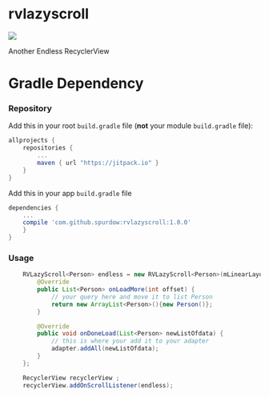 # rvlazyscroll


[![](https://jitpack.io/v/spurdow/rvlazyscroll.svg)](https://jitpack.io/#spurdow/rvlazyscroll)


Another Endless RecyclerView


# Gradle Dependency

### Repository

Add this in your root `build.gradle` file (**not** your module `build.gradle` file):

```gradle
allprojects {
	repositories {
		...
		maven { url "https://jitpack.io" }
	}
}
```

Add this in your app `build.gradle` file

```gradle
dependencies {
	...
    compile 'com.github.spurdow:rvlazyscroll:1.0.0'
    }
}
```
### Usage

```java
    RVLazyScroll<Person> endless = new RVLazyScroll<Person>(mLinearLayoutManager) {
        @Override
        public List<Person> onLoadMore(int offset) {
            // your query here and move it to list Person
            return new ArrayList<Person>(){new Person()};
        }

        @Override
        public void onDoneLoad(List<Person> newListOfdata) {
            // this is where your add it to your adapter
            adapter.addAll(newListOfdata);
        }
    };

    RecyclerView recyclerView ;
    recyclerView.addOnScrollListener(endless);

```
